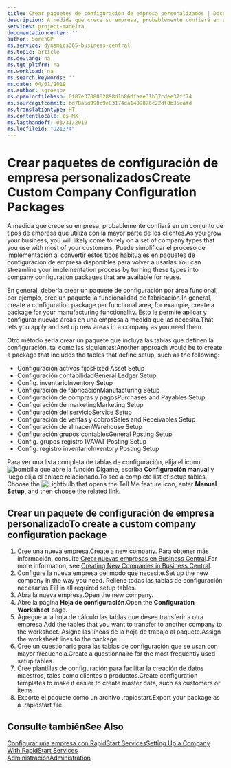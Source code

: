 ```yaml
---
title: Crear paquetes de configuración de empresa personalizados | Documentos de Microsoft
description: A medida que crece su empresa, probablemente confiará en un conjunto de tipos de empresa que utiliza con la mayor parte de los clientes. Puede simplificar el proceso de implementación al convertir estos tipos habituales en paquetes de configuración de empresa disponibles para volver a usarlas.
services: project-madeira
documentationcenter: ''
author: SorenGP
ms.service: dynamics365-business-central
ms.topic: article
ms.devlang: na
ms.tgt_pltfrm: na
ms.workload: na
ms.search.keywords: ''
ms.date: 04/01/2019
ms.author: sgroespe
ms.openlocfilehash: 0f87e3708802898d1b86dfaae31b37cdee37ff74
ms.sourcegitcommit: bd78a5d990c9e83174da1409076c22df8b35eafd
ms.translationtype: HT
ms.contentlocale: es-MX
ms.lasthandoff: 03/31/2019
ms.locfileid: "921374"
---
```

# <a name="create-custom-company-configuration-packages"></a><span data-ttu-id="38aee-104">Crear paquetes de configuración de empresa personalizados</span><span class="sxs-lookup"><span data-stu-id="38aee-104">Create Custom Company Configuration Packages</span></span>
<span data-ttu-id="38aee-105">A medida que crece su empresa, probablemente confiará en un conjunto de tipos de empresa que utiliza con la mayor parte de los clientes.</span><span class="sxs-lookup"><span data-stu-id="38aee-105">As you grow your business, you will likely come to rely on a set of company types that you use with most of your customers.</span></span> <span data-ttu-id="38aee-106">Puede simplificar el proceso de implementación al convertir estos tipos habituales en paquetes de configuración de empresa disponibles para volver a usarlas.</span><span class="sxs-lookup"><span data-stu-id="38aee-106">You can streamline your implementation process by turning these types into company configuration packages that are available for reuse.</span></span>  

<span data-ttu-id="38aee-107">En general, debería crear un paquete de configuración por área funcional; por ejemplo, cree un paquete la funcionalidad de fabricación.</span><span class="sxs-lookup"><span data-stu-id="38aee-107">In general, create a configuration package per functional area, for example, create a package for your manufacturing functionality.</span></span> <span data-ttu-id="38aee-108">Esto le permite aplicar y configurar nuevas áreas en una empresa a medida que las necesita.</span><span class="sxs-lookup"><span data-stu-id="38aee-108">That lets you apply and set up new areas in a company as you need them</span></span>  

<span data-ttu-id="38aee-109">Otro método sería crear un paquete que incluya las tablas que definen la configuración, tal como las siguientes:</span><span class="sxs-lookup"><span data-stu-id="38aee-109">Another approach would be to create a package that includes the tables that define setup, such as the following:</span></span>  

-   <span data-ttu-id="38aee-110">Configuración activos fijos</span><span class="sxs-lookup"><span data-stu-id="38aee-110">Fixed Asset Setup</span></span>  
-   <span data-ttu-id="38aee-111">Configuración contabilidad</span><span class="sxs-lookup"><span data-stu-id="38aee-111">General Ledger Setup</span></span>  
-   <span data-ttu-id="38aee-112">Config. inventario</span><span class="sxs-lookup"><span data-stu-id="38aee-112">Inventory Setup</span></span>  
-   <span data-ttu-id="38aee-113">Configuración de fabricación</span><span class="sxs-lookup"><span data-stu-id="38aee-113">Manufacturing Setup</span></span>  
-   <span data-ttu-id="38aee-114">Configuración de compras y pagos</span><span class="sxs-lookup"><span data-stu-id="38aee-114">Purchases and Payables Setup</span></span>  
-   <span data-ttu-id="38aee-115">Configuración de marketing</span><span class="sxs-lookup"><span data-stu-id="38aee-115">Marketing Setup</span></span>  
-   <span data-ttu-id="38aee-116">Configuración del servicio</span><span class="sxs-lookup"><span data-stu-id="38aee-116">Service Setup</span></span>  
-   <span data-ttu-id="38aee-117">Configuración de ventas y cobros</span><span class="sxs-lookup"><span data-stu-id="38aee-117">Sales and Receivables Setup</span></span>  
-   <span data-ttu-id="38aee-118">Configuración de almacén</span><span class="sxs-lookup"><span data-stu-id="38aee-118">Warehouse Setup</span></span>  
-   <span data-ttu-id="38aee-119">Configuración grupos contables</span><span class="sxs-lookup"><span data-stu-id="38aee-119">General Posting Setup</span></span>  
-   <span data-ttu-id="38aee-120">Config. grupos registro IVA</span><span class="sxs-lookup"><span data-stu-id="38aee-120">VAT Posting Setup</span></span>  
-   <span data-ttu-id="38aee-121">Config. registro inventario</span><span class="sxs-lookup"><span data-stu-id="38aee-121">Inventory Posting Setup</span></span>  

<span data-ttu-id="38aee-122">Para ver una lista completa de tablas de configuración, elija el icono ![bombilla que abre la función Dígame](media/ui-search/search_small.png "Dígame que desea hacer"), escriba **Configuración manual** y luego elija el enlace relacionado.</span><span class="sxs-lookup"><span data-stu-id="38aee-122">To see a complete list of setup tables, Choose the ![Lightbulb that opens the Tell Me feature](media/ui-search/search_small.png "Tell me what you want to do") icon, enter **Manual Setup**, and then choose the related link.</span></span>  

## <a name="to-create-a-custom-company-configuration-package"></a><span data-ttu-id="38aee-123">Crear un paquete de configuración de empresa personalizado</span><span class="sxs-lookup"><span data-stu-id="38aee-123">To create a custom company configuration package</span></span>  
1.  <span data-ttu-id="38aee-124">Cree una nueva empresa.</span><span class="sxs-lookup"><span data-stu-id="38aee-124">Create a new company.</span></span> <span data-ttu-id="38aee-125">Para obtener más información, consulte [Crear nuevas empresas en Business Central](about-new-company.md).</span><span class="sxs-lookup"><span data-stu-id="38aee-125">For more information, see [Creating New Companies in Business Central](about-new-company.md).</span></span>  
3.  <span data-ttu-id="38aee-126">Configure la nueva empresa del modo que necesite.</span><span class="sxs-lookup"><span data-stu-id="38aee-126">Set up the new company in the way you need.</span></span> <span data-ttu-id="38aee-127">Rellene todas las tablas de configuración necesarias.</span><span class="sxs-lookup"><span data-stu-id="38aee-127">Fill in all required setup tables.</span></span>  
4.  <span data-ttu-id="38aee-128">Abra la nueva empresa.</span><span class="sxs-lookup"><span data-stu-id="38aee-128">Open the new company.</span></span>
5. <span data-ttu-id="38aee-129">Abre la página **Hoja de configuración**.</span><span class="sxs-lookup"><span data-stu-id="38aee-129">Open the **Configuration Worksheet** page.</span></span>  
6.  <span data-ttu-id="38aee-130">Agregue a la hoja de cálculo las tablas que desee transferir a otra empresa.</span><span class="sxs-lookup"><span data-stu-id="38aee-130">Add the tables that you want to transfer to another company to the worksheet.</span></span> <span data-ttu-id="38aee-131">Asigne las líneas de la hoja de trabajo al paquete.</span><span class="sxs-lookup"><span data-stu-id="38aee-131">Assign the worksheet lines to the package.</span></span>  
7.  <span data-ttu-id="38aee-132">Cree un cuestionario para las tablas de configuración que se usan con mayor frecuencia.</span><span class="sxs-lookup"><span data-stu-id="38aee-132">Create a questionnaire for the most frequently used setup tables.</span></span>  
8.  <span data-ttu-id="38aee-133">Cree plantillas de configuración para facilitar la creación de datos maestros, tales como clientes o productos.</span><span class="sxs-lookup"><span data-stu-id="38aee-133">Create configuration templates to make it easier to create master data, such as customers or items.</span></span>  
9.  <span data-ttu-id="38aee-134">Exporte el paquete como un archivo .rapidstart.</span><span class="sxs-lookup"><span data-stu-id="38aee-134">Export your package as a .rapidstart file.</span></span>  

## <a name="see-also"></a><span data-ttu-id="38aee-135">Consulte también</span><span class="sxs-lookup"><span data-stu-id="38aee-135">See Also</span></span>  
[<span data-ttu-id="38aee-136">Configurar una empresa con RapidStart Services</span><span class="sxs-lookup"><span data-stu-id="38aee-136">Setting Up a Company With RapidStart Services</span></span>](admin-set-up-a-company-with-rapidstart.md)  
[<span data-ttu-id="38aee-137">Administración</span><span class="sxs-lookup"><span data-stu-id="38aee-137">Administration</span></span>](admin-setup-and-administration.md)
